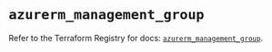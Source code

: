 # `azurerm_management_group`

Refer to the Terraform Registry for docs: [`azurerm_management_group`](https://registry.terraform.io/providers/hashicorp/azurerm/2.99.0/docs/resources/management_group).
